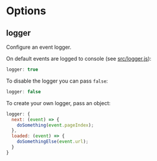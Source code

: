 # Options

## logger

Configure an event logger. 

On default events are logged to console (see [src/logger.js](../src/logger.js)):

```js
logger: true
```

To disable the logger you can pass `false`:

```js
logger: false
```

To create your own logger, pass an object:

```js
logger: {
  next: (event) => {
    doSomething(event.pageIndex);
  },
  loaded: (event) => {
    doSomethingElse(event.url);
  }
}
```
